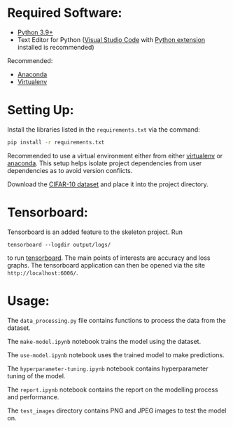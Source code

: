 # Required Software:
* [Python 3.9+](https://www.python.org/downloads/)
* Text Editor for Python ([Visual Studio Code](https://code.visualstudio.com/) with [Python extension](https://marketplace.visualstudio.com/items?itemName=ms-python.python) installed is recommended)

Recommended:
* [Anaconda](https://www.anaconda.com/)
* [Virtualenv](https://virtualenv.pypa.io/en/latest/installation.html)

# Setting Up:
Install the libraries listed in the `requirements.txt` via the command:
```bash
pip install -r requirements.txt
```

Recommended to use a virtual environment either from either [virtualenv](https://docs.python.org/3/library/venv.html) or [anaconda](https://docs.conda.io/projects/conda/en/latest/user-guide/tasks/manage-environments.html). This setup helps isolate project dependencies from user dependencies as to avoid version conflicts.

Download the [CIFAR-10 dataset](https://www.cs.toronto.edu/~kriz/cifar.html) and place it into the project directory.

# Tensorboard:
Tensorboard is an added feature to the skeleton project. Run 
```
tensorboard --logdir output/logs/
``` 
to run [tensorboard](https://github.com/tensorflow/tensorboard/blob/master/README.md). The main points of interests are accuracy and loss graphs. The tensorboard application can then be opened via the site `http://localhost:6006/`.

# Usage:
The `data_processing.py` file contains functions to process the data from the dataset.

The `make-model.ipynb` notebook trains the model using the dataset.

The `use-model.ipynb` notebook uses the trained model to make predictions.

The `hyperparameter-tuning.ipynb` notebook contains hyperparameter tuning of the model.

The `report.ipynb` notebook contains the report on the modelling process and performance.

The `test_images` directory contains PNG and JPEG images to test the model on.